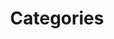 ---
title: Categories
layout: categories
excerpt: "Category index"
aside: true
lang: en
page_id: categories
permalink: /categories/
indexing: false
---